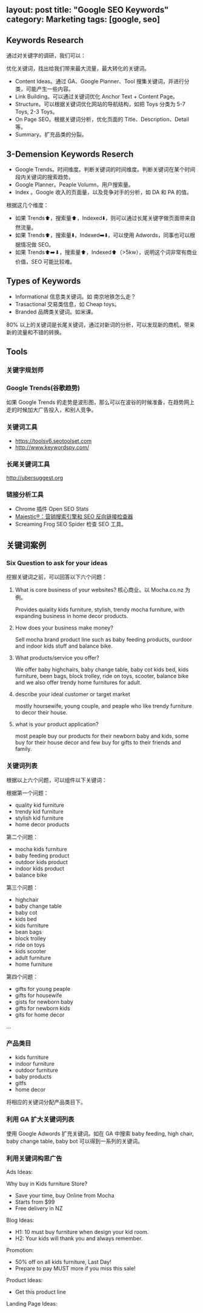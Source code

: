 layout: post
title: "Google SEO Keywords"
category: Marketing
tags: [google, seo]
---

## Keywords Research

通过对关键字的调研，我们可以：

优化关键词，找出给我们带来最大流量，最大转化的关键词。

- Content Ideas。通过 GA、Google Planner、Tool 搜集关键词，并进行分类，可能产生一些内容。
- Link Building。可以通过关键词优化 Anchor Text + Content Page。
- Structure。可以根据关键词优化网站的导航结构，如把 Toys 分类为 5-7 Toys, 2-3 Toys。
- On Page SEO。根据关键词分析，优化页面的 Title、Description、Detail 等。
- Summary。扩充品类的分裂。

## 3-Demension Keywords Reserch

- Google Trends。时间维度。判断关键词的时间维度。判断关键词在某个时间段内关键词的搜索趋势。
- Google Planner。Peaple Volumn，用户搜索量。
- Index <Competition>。Google 收入的页面量，以及竞争对手的分析，如 DA 和 PA 的值。

根据这几个维度：

- 如果 Trends⬆，搜索量⬆，Indexed⬇️，则可以通过长尾关键字做页面带来自然流量。
- 如果 Trends⬆，搜索量⬇️，Indexed➡️⬇️，可以使用 Adwords，同事也可以根据情况做 SEO。
- 如果 Trends⬆➡️⬇，搜索量⬆，Indexed⬆（>5kw），说明这个词非常有商业价值，SEO 可能比较难。

## Types of Keywords

- Informational 信息类关键词。如 南京地铁怎么走？
- Trasactional 交易类信息，如 Cheap toys。
- Branded 品牌类关键词。如米课。

80% 以上的关键词是长尾关键词，通过对新词的分析，可以发现新的商机，带来新的流量和不错的转换。

## Tools

### 关键字规划师

### Google Trends(谷歌趋势)

如果 Google Trends 的走势是波形图，那么可以在波谷的时候准备，在趋势网上走的时候加大广告投入，和别人竞争。

### 关键词工具

- <https://toolsv6.seotoolset.com>
- <http://www.keywordspy.com/>

### 长尾关键词工具

<http://ubersuggest.org>

### 链接分析工具

- Chrome 插件 Open SEO Stats
- [Majestic®：营销搜索引擎和 SEO 反向链接检查器](https://zh.majestic.com/)
- Screaming Frog SEO Spider 检查 SEO 工具。

## 关键词案例

### Six Question to ask for your ideas

挖掘关键词之前，可以回答以下六个问题：

1. What is core business of your websites? 核心商业。以 Mocha.co.nz 为例。

    Provides quiality kids furniture, stylish, trendy mocha furniture, with expanding business in home decor products.

2. How does your business make money?

    Sell mocha brand product line such as baby feeding products, ourdoor and indoor kids stuff and balance bike.

3. What products/service you offer?

    We offer baby highchairs, baby change table, baby cot kids bed, kids furniture, been bags, block trolley, ride on toys, scooter, balance bike and we also offer trendy home furnitures for adult.

4. describe your ideal customer or target market

    mostly hoursewife, young couple, and peaple who like trendy furniture to decor their house.

5. what is your product application?

    most peaple buy our products for their newborn baby and kids, some buy for their house decor and few buy for gifts to their friends and family.

### 关键词列表

根据以上六个问题，可以组件以下关键词：

根据第一个问题：

- quality kid furniture
- trendy kid furniture
- stylish kid furniture
- home decor products

第二个问题：

- mocha kids furniture
- baby feeding product
- outdoor kids product
- indoor kids product
- balance bike

第三个问题：

- highchair
- baby change table
- baby cot
- kids bed
- kids furniture
- bean bags
- block trolley
- ride on toys
- kids scooter
- adult furniture
- home furniture

第四个问题：

- gifts for young peaple
- gifts for housewife
- gists for newborn baby
- gifts for newborn kids
- gits for home decor

...

### 产品类目

- kids furniture
- indoor furniture
- outdoor furniture
- baby products
- gitfs
- home decor

将相应的关键词分配产品类目下。

### 利用 GA 扩大关键词列表

使用 Google Adwords 扩充关键词。如在 GA 中搜索 baby feeding, high chair, baby change table, baby bot 可以得到一系列的关键词。

### 利用关键词构思广告

Ads Ideas:

Why buy in Kids furniture Store?

- Save your time, buy Online from Mocha
- Starts from $99 
- Free delivery in NZ

Blog Ideas:

- H1: 10 must buy furniture when design your kid room.
- H2: Your kids will thank you and always remember.

Promotion:

- 50% off on all kids furniture, Last Day!
- Prepare to pay MUST more if you miss this sale!

Product Ideas:

- Get this product line

Landing Page Ideas: